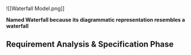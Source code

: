 ![[Waterfall Model.png]]

**Named Waterfall because its diagrammatic representation resembles a waterfall**

## Requirement Analysis & Specification Phase

